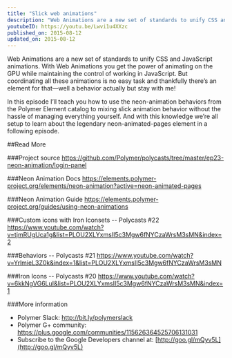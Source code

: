 ```yaml
---
title: "Slick web animations"
description: "Web Animations are a new set of standards to unify CSS and JavaScript animations. With Web Animations you get the power of animating on the GPU while maintaining the control of working in JavaScript. But coordinating all these animations is no easy task and thankfully there’s an element for that—well a behavior actually but stay with me! In this episode I’ll teach you how to use the neon-animation behaviors from the Polymer Element catalog to mixing slick animation behavior without the hassle of managing everything yourself. And with this knowledge we’re all setup to learn about the legendary neon-animated-pages element in a following episode."
youtubeID: https://youtu.be/Lwvi1u4XXzc
published_on: 2015-08-12
updated_on: 2015-08-12
---
```


Web Animations are a new set of standards to unify CSS and JavaScript animations. With Web Animations you get the power of animating on the GPU while maintaining the control of working in JavaScript. But coordinating all these animations is no easy task and thankfully there’s an element for that—well a behavior actually but stay with me!

In this episode I’ll teach you how to use the neon-animation behaviors from the Polymer Element catalog to mixing slick animation behavior without the hassle of managing everything yourself. And with this knowledge we’re all setup to learn about the legendary neon-animated-pages element in a following episode.

##Read More

###Project source
<https://github.com/Polymer/polycasts/tree/master/ep23-neon-animation/login-panel>

###Neon Animation Docs
<https://elements.polymer-project.org/elements/neon-animation?active=neon-animated-pages>

###Neon Animation Guide
<https://elements.polymer-project.org/guides/using-neon-animations>

###Custom icons with Iron Iconsets -- Polycasts #22
<https://www.youtube.com/watch?v=tjmRUgUca1g&list=PLOU2XLYxmsII5c3Mgw6fNYCzaWrsM3sMN&index=2>

###Behaviors -- Polycasts #21
<https://www.youtube.com/watch?v=YrlmieL3Z0k&index=1&list=PLOU2XLYxmsII5c3Mgw6fNYCzaWrsM3sMN>

###Iron Icons -- Polycasts #20
<https://www.youtube.com/watch?v=6kkNgVG6LuI&list=PLOU2XLYxmsII5c3Mgw6fNYCzaWrsM3sMN&index=1>

###More information
- Polymer Slack: <http://bit.ly/polymerslack>
- Polymer G+ community: <https://plus.google.com/communities/115626364525706131031>
- Subscribe to the Google Developers channel at: [http://goo.gl/mQyv5L](http://goo.gl/mQyv5L)

